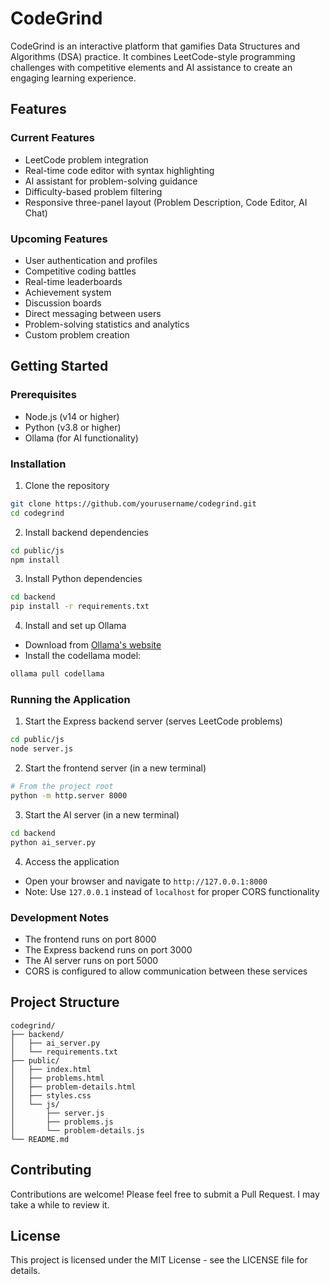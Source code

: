 # CodeGrind

CodeGrind is an interactive platform that gamifies Data Structures and Algorithms (DSA) practice. It combines LeetCode-style programming challenges with competitive elements and AI assistance to create an engaging learning experience.

## Features

### Current Features
- LeetCode problem integration
- Real-time code editor with syntax highlighting
- AI assistant for problem-solving guidance
- Difficulty-based problem filtering
- Responsive three-panel layout (Problem Description, Code Editor, AI Chat)

### Upcoming Features
- User authentication and profiles
- Competitive coding battles
- Real-time leaderboards
- Achievement system
- Discussion boards
- Direct messaging between users
- Problem-solving statistics and analytics
- Custom problem creation

## Getting Started

### Prerequisites
- Node.js (v14 or higher)
- Python (v3.8 or higher)
- Ollama (for AI functionality)

### Installation

1. Clone the repository
```bash
git clone https://github.com/yourusername/codegrind.git
cd codegrind
```

2. Install backend dependencies
```bash
cd public/js
npm install
```

3. Install Python dependencies
```bash
cd backend
pip install -r requirements.txt
```

4. Install and set up Ollama
- Download from [Ollama's website](https://ollama.ai)
- Install the codellama model:
```bash
ollama pull codellama
```

### Running the Application

1. Start the Express backend server (serves LeetCode problems)
```bash
cd public/js
node server.js
```

2. Start the frontend server (in a new terminal)
```bash
# From the project root
python -m http.server 8000
```

3. Start the AI server (in a new terminal)
```bash
cd backend
python ai_server.py
```

4. Access the application
- Open your browser and navigate to `http://127.0.0.1:8000`
- Note: Use `127.0.0.1` instead of `localhost` for proper CORS functionality

### Development Notes
- The frontend runs on port 8000
- The Express backend runs on port 3000
- The AI server runs on port 5000
- CORS is configured to allow communication between these services

## Project Structure
```
codegrind/
├── backend/
│   ├── ai_server.py
│   └── requirements.txt
├── public/
│   ├── index.html
│   ├── problems.html
│   ├── problem-details.html
│   ├── styles.css
│   └── js/
│       ├── server.js
│       ├── problems.js
│       └── problem-details.js
└── README.md
```

## Contributing
Contributions are welcome! Please feel free to submit a Pull Request. I may take a while to review it.

## License
This project is licensed under the MIT License - see the LICENSE file for details.